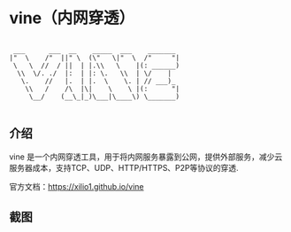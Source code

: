 # vine（内网穿透）

```text

 ___      ___  __    _____  ___    _______  
|"  \    /"  ||" \  (\"   \|"  \  /"     "| 
 \   \  //  / ||  | |.\\   \    |(: ______) 
  \\  \/. ./  |:  | |: \.   \\  | \/    |   
   \.    //   |.  | |.  \    \. | // ___)_  
    \\   /    /\  |\|    \    \ |(:      "| 
     \__/    (__\_|_)\___|\____\) \_______) 
                                            

```
## 介绍
  vine 是一个内网穿透工具，用于将内网服务暴露到公网，提供外部服务，减少云服务器成本，支持TCP、UDP、HTTP/HTTPS、P2P等协议的穿透.

 
  
 
官方文档：https://xilio1.github.io/vine

## 截图
